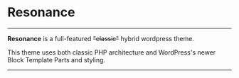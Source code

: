 # Resonance
___

**Resonance** is a full-featured ~~"classic"~~ hybrid wordpress theme.

This theme uses both classic PHP architecture and WordPress's newer Block Template Parts and styling.

___
